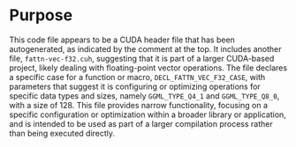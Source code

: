 # Purpose
This code file appears to be a CUDA header file that has been autogenerated, as indicated by the comment at the top. It includes another file, `fattn-vec-f32.cuh`, suggesting that it is part of a larger CUDA-based project, likely dealing with floating-point vector operations. The file declares a specific case for a function or macro, `DECL_FATTN_VEC_F32_CASE`, with parameters that suggest it is configuring or optimizing operations for specific data types and sizes, namely `GGML_TYPE_Q4_1` and `GGML_TYPE_Q8_0`, with a size of 128. This file provides narrow functionality, focusing on a specific configuration or optimization within a broader library or application, and is intended to be used as part of a larger compilation process rather than being executed directly.
